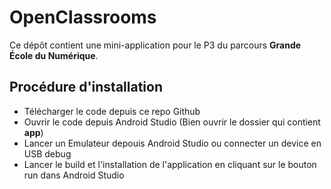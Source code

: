 # OpenClassrooms

Ce dépôt contient une mini-application pour le P3 du parcours **Grande École du Numérique**.

## Procédure d'installation

- Télécharger le code depuis ce repo Github
- Ouvrir le code depuis Android Studio (Bien ouvrir le dossier qui contient **app**) 
- Lancer un Emulateur depouis Android Studio ou connecter un device en USB debug
- Lancer le build et l'installation de l'application en cliquant sur le bouton run dans Android Studio
